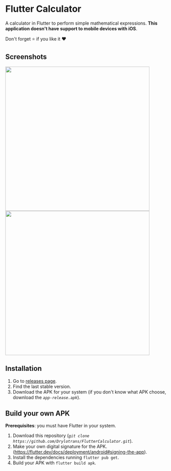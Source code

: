 # Flutter Calculator
A calculator in Flutter to perform simple mathematical expressions. **This application doesn't have support to mobile devices with iOS**.

Don't forget :star: if you like it :heart:

## Screenshots

<img src="https://i.imgur.com/tfe5VUi.jpg" height="450em" /> <img src="https://i.imgur.com/4n7FR4A.jpg" height="450em" />

## Installation
1. Go to [releases page](https://github.com/Drylotrans/FlutterCalculator/releases).
2. Find the last stable version.
3. Download the APK for your system (if you don't know what APK choose, download the _`app-release.apk`_).

## Build your own APK
**Prerequisites**: you must have Flutter in your system.
1. Download this repository (_`git clone https://github.com/Drylotrans/FlutterCalculator.git`_).
2. Make your own digital signature for the APK. (https://flutter.dev/docs/deployment/android#signing-the-app).
3. Install the dependencies running `flutter pub get`.
4. Build your APK with `flutter build apk`.